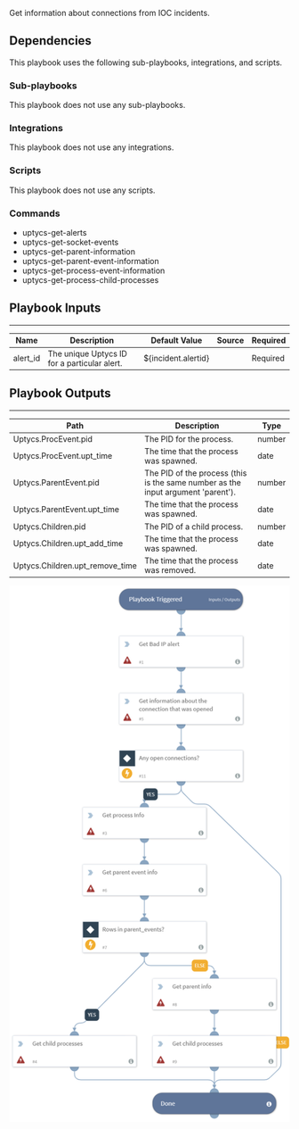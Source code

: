 Get information about connections from IOC incidents.

## Dependencies
This playbook uses the following sub-playbooks, integrations, and scripts.

### Sub-playbooks
This playbook does not use any sub-playbooks.

### Integrations
This playbook does not use any integrations.

### Scripts
This playbook does not use any scripts.

### Commands
* uptycs-get-alerts
* uptycs-get-socket-events
* uptycs-get-parent-information
* uptycs-get-parent-event-information
* uptycs-get-process-event-information
* uptycs-get-process-child-processes

## Playbook Inputs
---

| **Name** | **Description** | **Default Value** | **Source** | **Required** |
| --- | --- | --- | --- | --- |
| alert_id | The unique Uptycs ID for a particular alert. | ${incident.alertid} |  | Required |

## Playbook Outputs
---

| **Path** | **Description** | **Type** |
| --- | --- | --- |
| Uptycs.ProcEvent.pid | The PID for the process. | number |
| Uptycs.ProcEvent.upt_time | The time that the process was spawned. | date |
| Uptycs.ParentEvent.pid | The PID of the process (this is the same number as the input argument 'parent'). | number |
| Uptycs.ParentEvent.upt_time | The time that the process was spawned. | date |
| Uptycs.Children.pid | The PID of a child process. | number |
| Uptycs.Children.upt_add_time | The time that the process was spawned. | date |
| Uptycs.Children.upt_remove_time | The time that the process was removed. | date |

![Uptycs_Outbound_Connection_to_Threat_IOC_Incident](https://github.com/ElazarK/content-docs/blob/master/images/playbooks/Uptycs_Outbound_Connection_to_Threat_IOC_Incident.png)
